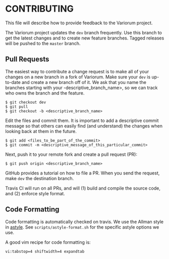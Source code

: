 CONTRIBUTING
============

This file will describe how to provide feedback to the Variorum project.

The Variorum project updates the `dev` branch frequently. Use this
branch to get the latest changes and to create new feature branches. Tagged
releases will be pushed to the `master` branch.


Pull Requests
-------------

The easiest way to contribute a change request is to make all of your changes on
a new branch in a fork of Variorum. Make sure your `dev` is up-to-date and
create a new branch off of it. We ask that you name the branches starting with
your <username>-descriptive_branch_name>, so we can track who owns the branch
and the feature.

    $ git checkout dev
    $ git pull
    $ git checkout -b <descriptive_branch_name>

Edit the files and commit them. It is important to add a descriptive commit
message so that others can easily find (and understand) the changes when
looking back at them in the future.

    $ git add <files_to_be_part_of_the_commit>
    $ git commit -m <descriptive_message_of_this_particular_commit>

Next, push it to your remote fork and create a pull request (PR):

    $ git push origin <descriptive_branch_name>

GitHub provides a tutorial on how to file a PR. When you send the request, make
`dev` the destination branch.

Travis CI will run on all PRs, and will (1) build and compile the source code,
and (2) enforce style format.


Code Formatting
---------------

Code formatting is automatically checked on travis. We use the Allman style in
[astyle](http://astyle.sourceforge.net/). See `scripts/astyle-format.sh` for
the specific astyle options we use.

A good vim recipe for code formatting is:

    vi:tabstop=4 shiftwidth=4 expandtab
